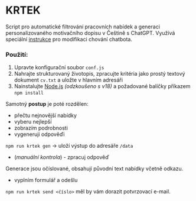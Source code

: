 # KRTEK
Script pro automatické filtrování pracovních nabídek a generaci personalizovaného motivačního dopisu v Češtině s ChatGPT.
Využívá speciální [instrukce](src/prompt) pro modifikaci chování chatbota.

### Použití:
1. Upravte konfigurační soubor `conf.js`
2. Nahrajte strukturovaný životopis, zpracujte kritéria jako prostý textový dokument `cv.txt` a uložte v hlavním adresáři
3. Nainstalujte [Node.js](https://nodejs.org/en/download/) *(odzkoušeno s v18)* a požadované balíčky příkazem `npm install`

Samotný **postup** je poté rozdělen:
- přečtu nejnovější nabídky
- vyberu nejlepší
- zobrazím podrobnosti
- vygeneruji odpověďi

`npm run krtek gen` -> uloží výstup do adresáře `/data`

- (*manuální kontrola*) - zpracuj odpověď

Generace jsou očíslované, obsahují původní text nabídky včetně odkazu.
- vyplním formulář a odešlu

`npm run krtek send <číslo>` měl by vám dorazit potvrzovací e-mail.